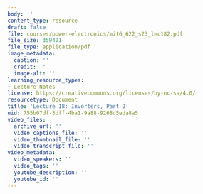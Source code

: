```yaml
---
body: ''
content_type: resource
draft: false
file: courses/power-electronics/mit6_622_s23_lec182.pdf
file_size: 359401
file_type: application/pdf
image_metadata:
  caption: ''
  credit: ''
  image-alt: ''
learning_resource_types:
- Lecture Notes
license: https://creativecommons.org/licenses/by-nc-sa/4.0/
resourcetype: Document
title: 'Lecture 18: Inverters, Part 2'
uid: 755b07df-3dff-4ba1-9a88-9268d5eda8a5
video_files:
  archive_url: ''
  video_captions_file: ''
  video_thumbnail_file: ''
  video_transcript_file: ''
video_metadata:
  video_speakers: ''
  video_tags: ''
  youtube_description: ''
  youtube_id: ''
---
```

